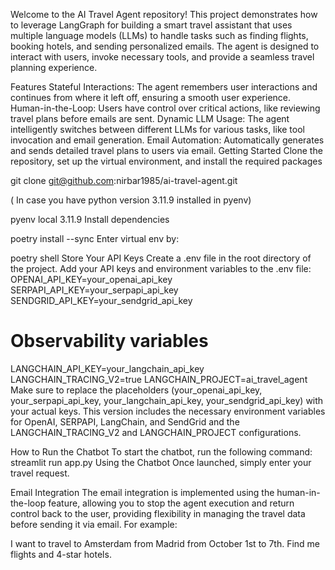 Welcome to the AI Travel Agent repository! This project demonstrates how to leverage LangGraph for building a smart travel assistant that uses multiple language models (LLMs) to handle tasks such as finding flights, booking hotels, and sending personalized emails. The agent is designed to interact with users, invoke necessary tools, and provide a seamless travel planning experience.

Features
Stateful Interactions: The agent remembers user interactions and continues from where it left off, ensuring a smooth user experience.
Human-in-the-Loop: Users have control over critical actions, like reviewing travel plans before emails are sent.
Dynamic LLM Usage: The agent intelligently switches between different LLMs for various tasks, like tool invocation and email generation.
Email Automation: Automatically generates and sends detailed travel plans to users via email.
Getting Started
Clone the repository, set up the virtual environment, and install the required packages

git clone git@github.com:nirbar1985/ai-travel-agent.git

( In case you have python version 3.11.9 installed in pyenv)

pyenv local 3.11.9
Install dependencies

poetry install --sync
Enter virtual env by:

poetry shell
Store Your API Keys
Create a .env file in the root directory of the project.
Add your API keys and environment variables to the .env file:
OPENAI_API_KEY=your_openai_api_key
SERPAPI_API_KEY=your_serpapi_api_key
SENDGRID_API_KEY=your_sendgrid_api_key

# Observability variables
LANGCHAIN_API_KEY=your_langchain_api_key
LANGCHAIN_TRACING_V2=true
LANGCHAIN_PROJECT=ai_travel_agent
Make sure to replace the placeholders (your_openai_api_key, your_serpapi_api_key, your_langchain_api_key, your_sendgrid_api_key) with your actual keys. This version includes the necessary environment variables for OpenAI, SERPAPI, LangChain, and SendGrid and the LANGCHAIN_TRACING_V2 and LANGCHAIN_PROJECT configurations.

How to Run the Chatbot
To start the chatbot, run the following command:
  streamlit run app.py
Using the Chatbot
Once launched, simply enter your travel request.


Email Integration
The email integration is implemented using the human-in-the-loop feature, allowing you to stop the agent execution and return control back to the user, providing flexibility in managing the travel data before sending it via email.
For example:

I want to travel to Amsterdam from Madrid from October 1st to 7th. Find me flights and 4-star hotels.
